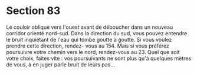 # Section 83

Le couloir oblique vers l'ouest avant de déboucher dans un 
nouveau corridor orienté nord-sud. Dans la direction du sud, 
vous pouvez entendre le bruit inquiétant de l'eau qui tombe 
goutte à goutte. Si vous voulez prendre cette direction, rendez-
vous au 154. Mais si vous préférez poursuivre votre chemin vers 
le nord, rendez-vous au 23. Quel que soit votre choix, faites vite : 
vos poursuivants ne sont plus qu'à quelques mètres de vous, à en 
juger parle bruit de leurs pas...